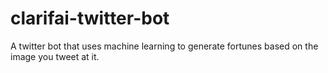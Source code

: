 # clarifai-twitter-bot

A twitter bot that uses machine learning to generate fortunes based on the image you tweet at it.
